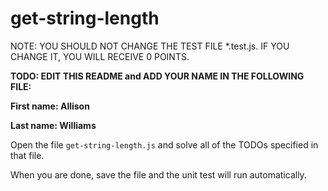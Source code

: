 # get-string-length

NOTE: YOU SHOULD NOT CHANGE THE TEST FILE *.test.js. IF YOU CHANGE IT, YOU WILL RECEIVE 0 POINTS.

**TODO: EDIT THIS README and ADD YOUR NAME IN THE FOLLOWING FILE:**

**First name: Allison**

**Last name: Williams**

Open the file `get-string-length.js` and solve all of the TODOs specified in that file.

When you are done, save the file and the unit test will run automatically.
